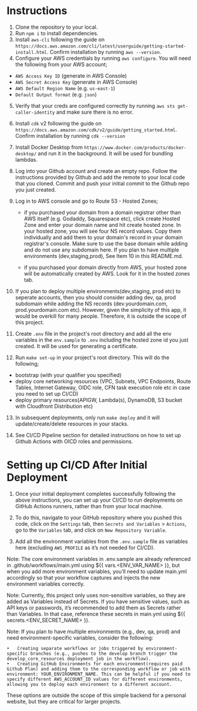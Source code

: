 # Instructions

1. Clone the repository to your local.
2. Run `npm i` to install dependencies.
3. Install `aws-cli` following the guide on `https://docs.aws.amazon.com/cli/latest/userguide/getting-started-install.html`. Confirm installation by running `aws --version`.
4. Configure your AWS credentials by running `aws configure`. You will need the following from your AWS account;

- `AWS Access Key ID` (generate in AWS Console)
- `AWS Secret Access Key` (generate in AWS Console)
- `AWS Default Region Name` (e.g. `us-east-1`)
- `Default Output format` (e.g. `json`)

5. Verify that your creds are configured correctly by running `aws sts get-caller-identity` and make sure there is no error.
6. Install `cdk` v2 following the guide on `https://docs.aws.amazon.com/cdk/v2/guide/getting_started.html`. Confirm installation by running `cdk --version`

7. Install Docker Desktop from `https://www.docker.com/products/docker-desktop/` and run it in the background. It will be used for bundling lambdas.

8. Log into your Github account and create an empty repo. Follow the instructions provided by Github and add the remote to your local code that you cloned. Commit and push your initial commit to the Github repo you just created.

9. Log in to AWS console and go to Route 53 - Hosted Zones;

   - if you purchased your domain from a domain registrar other than AWS itself (e.g. Godaddy, Squarespace etc), click create Hosted Zone and enter your domain name and hit create hosted zone. In your hosted zone, you will see four NS record values. Copy them individually and add them to your domain's record in your domain registrar's console. Make sure to use the base domain while adding and do not use any subdomain here. If you plan to have multiple environments (dev,staging,prod), See Item 10 in this README.md.

   - if you purchased your domain directly from AWS, your hosted zone will be automatically created by AWS. Look for it in the hosted zones tab.

10. If you plan to deploy multiple environments(dev,staging, prod etc) to seperate accounts, then you should consider adding dev, qa, prod subdomain while adding the NS records (dev.yourdomain.com, prod.yourdomain.com etc). However, given the simplicity of this app, it would be overkill for many people. Therefore, it is outside the scope of this project.

11. Create `.env` file in the project's root directory and add all the env variables in the `env.sample` to `.env` including the hosted zone id you just created. It will be used for generating a certificate.

12. Run `make set-up` in your project's root directory. This will do the following;

- bootstrap (with your qualifier you specified)
- deploy core networking resources (VPC, Subnets, VPC Endpoints, Route Tables, Internet Gateway, OIDC role, CFN task execution role etc in case you need to set up CI/CD)
- deploy primary resources(APIGW, Lambda(s), DynamoDB, S3 bucket with Cloudfront Distribution etc)

13. In subsequent deployments, only run `make deploy` and it will update/create/delete resources in your stacks.

14. See CI/CD Pipeline section for detailed instructions on how to set up Github Actions with OICD roles and permissions.

# Setting up CI/CD After Initial Deployment

1. Once your initial deployment completes successfully following the above instructions, you can set up your CI/CD to run deployments on GitHub Actions runners, rather than from your local machine.

2. To do this, navigate to your GitHub repository where you pushed this code, click on the `Settings` tab, then `Secrets and Variables` > `Actions`, go to the `Variables` tab, and click on `New Repository Variable`.

3. Add all the environment variables from the `.env.sample` file as variables here (excluding `AWS_PROFILE` as it’s not needed for CI/CD).

Note: The core environment variables in .env.sample are already referenced in .github/workflows/main.yml using ${{ vars.<ENV_VAR_NAME> }}, but when you add more environment variables, you’ll need to update main.yml accordingly so that your workflow captures and injects the new environment variables correctly.

Note: Currently, this project only uses non-sensitive variables, so they are added as Variables instead of Secrets. If you have sensitive values, such as API keys or passwords, it’s recommended to add them as Secrets rather than Variables. In that case, reference these secrets in main.yml using ${{ secrets.<ENV_SECRET_NAME> }}.

Note: If you plan to have multiple environments (e.g., dev, qa, prod) and need environment-specific variables, consider the following:

    •	Creating separate workflows or jobs triggered by environment-specific branches (e.g., pushes to the develop branch trigger the develop_core_resources deployment job in the workflow).
    •	Creating GitHub Environments for each environment(requires paid Github Plan) and adding them to the corresponding workflow or job with environment: YOUR_ENVIRONMENT_NAME. This can be helpful if you need to specify different AWS_ACCOUNT_ID values for different environments, allowing you to deploy each environment to a different account.

These options are outside the scope of this simple backend for a personal website, but they are critical for larger projects.
